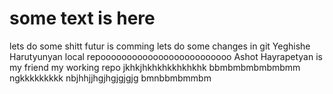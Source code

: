 # some text is here
lets do some shitt
futur is comming 
lets do some changes in git 
Yeghishe Harutyunyan
local repooooooooooooooooooooooooo
Ashot Hayrapetyan is my friend 
my working repo 
jkhkjhkhkhkkhkhkhk
bbmbmbmbmbmbmm
ngkkkkkkkkk
nbjhhjjhgjhgjgjgjg
bmnbbmbmmbm
